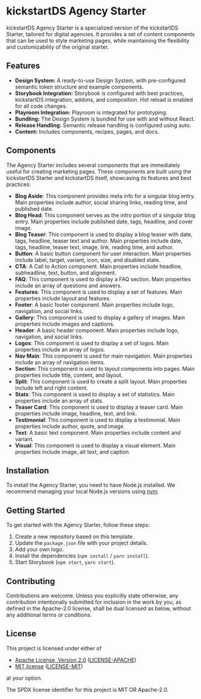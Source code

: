 # kickstartDS Agency Starter

kickstartDS Agency Starter is a specialized version of the kickstartDS Starter, tailored for digital agencies. It provides a set of content components that can be used to style marketing pages, while maintaining the flexibility and customizability of the original starter.

## Features

- **Design System:** A ready-to-use Design System, with pre-configured semantic token structure and example components.
- **Storybook Integration:** Storybook is configured with best practices, kickstartDS integration, addons, and composition. Hot reload is enabled for all code changes.
- **Playroom Integration:** Playroom is integrated for prototyping.
- **Bundling:** The Design System is bundled for use with and without React.
- **Release Handling:** Semantic release handling is configured using auto.
- **Content:** Includes components, recipes, pages, and docs.

## Components

The Agency Starter includes several components that are immediately useful for creating marketing pages. These components are built using the kickstartDS Starter and kickstartDS itself, showcasing its features and best practices:

- **Blog Aside**: This component provides meta info for a singular blog entry. Main properties include author, social sharing links, reading time, and published date.
- **Blog Head**: This component serves as the intro portion of a singular blog entry. Main properties include published date, tags, headline, and cover image.
- **Blog Teaser**: This component is used to display a blog teaser with date, tags, headline, teaser text and author. Main properties include date, tags, headline, teaser text, image, link, reading time, and author.
- **Button**: A basic button component for user interaction. Main properties include label, target, variant, icon, size, and disabled state.
- **CTA**: A Call to Action component. Main properties include headline, subheadline, text, button, and alignment.
- **FAQ**: This component is used to display a FAQ section. Main properties include an array of questions and answers.
- **Features**: This component is used to display a set of features. Main properties include layout and features.
- **Footer**: A basic footer component. Main properties include logo, navigation, and social links.
- **Gallery**: This component is used to display a gallery of images. Main properties include images and captions.
- **Header**: A basic header component. Main properties include logo, navigation, and social links.
- **Logos**: This component is used to display a set of logos. Main properties include an array of logos.
- **Nav Main**: This component is used for main navigation. Main properties include an array of navigation items.
- **Section**: This component is used to layout components into pages. Main properties include title, content, and layout.
- **Split**: This component is used to create a split layout. Main properties include left and right content.
- **Stats**: This component is used to display a set of statistics. Main properties include an array of stats.
- **Teaser Card**: This component is used to display a teaser card. Main properties include image, headline, text, and link.
- **Testimonial**: This component is used to display a testimonial. Main properties include author, quote, and image.
- **Text**: A basic text component. Main properties include content and variant.
- **Visual**: This component is used to display a visual element. Main properties include image, alt text, and caption.

## Installation

To install the Agency Starter, you need to have Node.js installed. We recommend managing your local Node.js versions using [nvm](https://github.com/nvm-sh/nvm).

## Getting Started

To get started with the Agency Starter, follow these steps:

1. Create a new repository based on this template.
2. Update the `package.json` file with your project details.
3. Add your own logo.
4. Install the dependencies (`npm install` / `yarn install`).
5. Start Storybook (`npm start`, `yarn start`).

## Contributing

Contributions are welcome. Unless you explicitly state otherwise, any contribution intentionally submitted for inclusion in the work by you, as defined in the Apache-2.0 license, shall be dual licensed as below, without any additional terms or conditions.

## License

This project is licensed under either of

- [Apache License, Version 2.0](https://www.apache.org/licenses/LICENSE-2.0) ([LICENSE-APACHE](LICENSE-APACHE))
- [MIT license](https://opensource.org/license/mit/) ([LICENSE-MIT](LICENSE-MIT))

at your option.

The SPDX license identifier for this project is MIT OR Apache-2.0.
